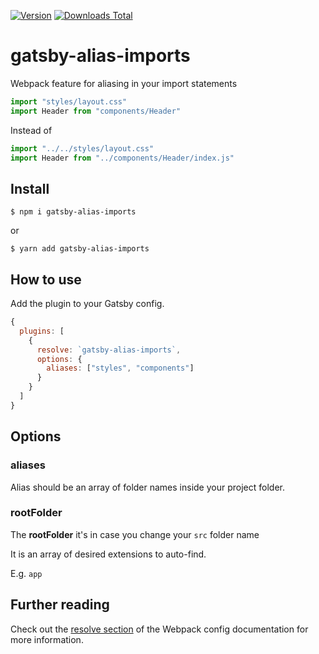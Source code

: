 [![Version](https://img.shields.io/npm/v/gatsby-alias-imports.svg)](https://www.npmjs.com/package/gatsby-alias-imports)
[![Downloads Total](https://img.shields.io/npm/dt/gatsby-alias-imports.svg)](https://www.npmjs.com/package/gatsby-alias-imports)

# gatsby-alias-imports

Webpack feature for aliasing in your import statements

```javascript
import "styles/layout.css"
import Header from "components/Header"
```

Instead of

```javascript
import "../../styles/layout.css"
import Header from "../components/Header/index.js"
```

## Install

`$ npm i gatsby-alias-imports`

or

`$ yarn add gatsby-alias-imports`

## How to use

Add the plugin to your Gatsby config.

```javascript
{
  plugins: [
    {
      resolve: `gatsby-alias-imports`,
      options: {
        aliases: ["styles", "components"]
      }
    }
  ]
}
```

## Options

### aliases

Alias should be an array of folder names inside your project folder.

### rootFolder

The **rootFolder** it's in case you change your `src` folder name

It is an array of desired extensions to auto-find.

E.g. `app`

## Further reading

Check out the [resolve section][1] of the Webpack config documentation for more information.

[1]: https://webpack.js.org/configuration/resolve/#resolve-alias
